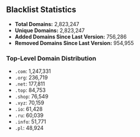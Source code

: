 ## Blacklist Statistics

- **Total Domains:** 2,823,247
- **Unique Domains:** 2,823,247
- **Added Domains Since Last Version:** 756,286
- **Removed Domains Since Last Version:** 954,955

### Top-Level Domain Distribution

-  `.com`: 1,247,331
-  `.org`: 236,719
-  `.net`: 177,811
-  `.top`: 84,753
-  `.shop`: 76,549
-  `.xyz`: 70,159
-  `.io`: 61,428
-  `.ru`: 60,039
-  `.info`: 51,771
-  `.pl`: 48,924
